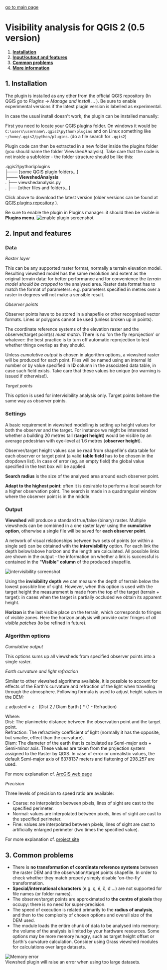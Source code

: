 [go to main page](zoran-cuckovic.github.io/QGIS-visibility-analysis)

# Visibility analysis for QGIS 2 (0.5 version)


1.  **[Installation](#1a)**
2.  **[Input/output and features](#1)**
3.  **[Common problems](#3)**
4.  **[More information](#4)**

1\. Installation
----------------

The plugin is installed as any other from the official QGIS repository (In QGIS go to _Plugins -> Manage and install_ ... ). Be sure to enable experimental versions if the latest plugin version is labelled as experimental.

In case the usual install doesn't work, the plugin can be installed manually:

First you need to locate your QGIS plugins folder. On windows it would be `C:\users\username\.qgis2\python\plugins` and on Linux something like `~/home/.qgis2/python/plugins`. (do a file search for `.qgis2`)

Plugin code can then be extracted in a new folder inside the plugins folder (you should name the folder ViewshedAnalysis). Take care that the code is not inside a subfolder - the folder structure should be like this:

.qgis2\\python\\plugins  
├─── \[some QGIS plugin folders...\]  
├─── **ViewshedAnalysis**  
.       ├── viewshedanalysis.py  
.       ├── \[other files and folders...\]  

Click above to download the latest version (older versions can be found at [QGIS plugins repository](https://plugins.qgis.org/plugins/ViewshedAnalysis/) ).

Be sure to enable the plugin in Plugins manager: it should then be visible in **Plugins menu**. ![enable plugin screenshot](images/enable_plugin.jpg)

2\. Input and features
----------------------

### Data

_Raster layer_

This can be any supported raster format, normally a terrain elevation model. Resulting viewshed model has the same resolution and extent as the original terrain data: for better performance and for convenience the _terrain model should be cropped_ to the analysed area. Raster data format has to match the format of parameters: e.g. parameters specified in metres over a raster in degrees will not make a sensible result.

_Observer points_

Observer points have to be stored in a shapefile or other recognised vector formats. Lines or polygons cannot be used (unless broken up in points).

The coordinate reference systems of the elevation raster and the observer/target point(s) _must match_. There is no 'on the fly reprojection' or whatever: the best practice is to turn off automatic reprojection to test whether things overlap as they should.

Unless _cumulative output_ is chosen in algorithm options, a viewshed raster will be produced for each point. Files will be named using an internal Id number or by value specified in **ID** column in the associated data table, in case such field exists. Take care that these values be unique (no warning is issued if otherwise!).

_Target points_

This option is used for intervisibility analysis only. Target points behave the same way as observer points.

### Settings

A basic requirement in viewshed modelling is setting up height values for both the observer and the target. For instance we might be interested whether a building 20 metres tall (**target height**) would be visible by an average pedestrian with eye-level at 1.6 metres (**observer height**).

Observer/target height values can be read from shapefile's data table for each observer or target point (a valid **table field** has to be chosen in the dropdown list). In case of error (eg. an empty field) the global value specified in the text box will be applied.

**Search radius** is the size of the analysed area around each observer point.

**Adapt to the highest point**: often it is desirable to perform a local search for a higher observation point. The search is made in a quadrangular window where the observer point is in the middle.

### Output

**Viewshed** will produce a standard true/false (binary) raster. Multiple viewsheds can be combined in a one raster layer using the **cumulative option**, otherwise a single file will be saved for **each observer point**.

A network of visual relationships between two sets of points (or within a single set) can be obtained with the **intervisibility** option. For each link the depth below/above horizon and the length are calculated. All possible links are shown in the output - the information on whether a link is successful is contained in the **"Visible" column** of the produced shapefile.

![intervisibility screenshot](images/intervisibility.jpg)

Using the **invisibility depth** we can measure the depth of terrain below the lowest possible line of sight. However, when this option is used with the target height the measurement is made from the top of the target (terrain + target): in cases when the target is partially occluded we obtain its apparent height.

**Horizon** is the last visible place on the terrain, which corresponds to fringes of visible zones. Here the horizon analysis will provide outer fringes of _all visible patches_ (to be refined in future).

### Algorithm options

_Cumulative output_

This options sums up all viewsheds from specified observer points into a single raster.

_Earth curvature and light refraction_

Similar to other viewshed algorithms available, it is possible to account for effects of the Earth's curvature and refraction of the light when travelling through the atmosphere. Following formula is used to adjust height values in the DEM:

z adjusted = z - (Dist 2 / Diam Earth ) \* (1 - Refraction)

Where:  
Dist: The planimetric distance between the observation point and the target point.  
Refraction: The refractivity coefficient of light (normally it has the opposite, but smaller, effect than the curvature).  
Diam: The diameter of the earth that is calculated as Semi-major axis + Semi-minor axis. These values are taken from the projection system assigned to the Raster by QGIS. In case of error or unrealistic values, the default Semi-major axis of 6378137 meters and flattening of 298.257 are used.

For more explanation cf. [ArcGIS web page](http://webhelp.esri.com/arcgisdesktop/9.3/index.cfm?TopicName=How%20Visibility%20works)

_Precision_

Three levels of precision to speed ratio are available:  

*   Coarse: no interpolation between pixels, lines of sight are cast to the specified perimeter.
*   Normal: values are interpolated between pixels, lines of sight are cast to the specified perimeter.
*   Fine: values are interpolated between pixels, lines of sight are cast to artificially enlarged perimeter (two times the specified value).

For more explanation cf. [project site](http://zoran-cuckovic.from.hr/landscape-analysis/visibility)

3\. Common problems
-------------------

*   There is **no transformation of coordinate reference systems** between the raster DEM and the observation/target points shapefile. In order to check whether they match properly simply disable 'on-the-fly' transformation.
*   **Special/international characters** (e.g. ç, é, č, đ ...) are not supported for file names (or folder names).
*   The observer/target points are approximated to **the centre of pixels** they occupy: there is no need for super-precision.
*   The speed of execution is related primarily to the **radius of analysis**, and then to the complexity of chosen options and overall size of the DEM used.
*   The module loads the entire chunk of data to be analysed into memory: the volume of the analysis is limited by your hardware resources. Some options may be more memory hungry, such as target height offset or Earth's curvature calculation. Consider using Grass viewshed modules for calculations over large datasets.

![Memory error](images/memory_error.png)  
Viewshed plugin will raise an error when using too large datasets.
